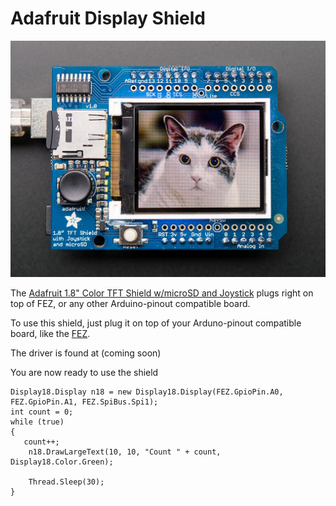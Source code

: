# Adafruit Display Shield
![Adafruit 1.8" Color TFT Shield w/microSD and Joystick](images/adafruit-tft-joystick-shield.jpg) 

The [Adafruit 1.8" Color TFT Shield w/microSD and Joystick](https://www.adafruit.com/product/802) plugs right on top of FEZ, or any other Arduino-pinout compatible board.

To use this shield, just plug it on top of your Arduno-pinout compatible board, like the [FEZ](../../hardware/products/fez.html).

The driver is found at (coming soon)


You are now ready to use the shield

```
Display18.Display n18 = new Display18.Display(FEZ.GpioPin.A0, FEZ.GpioPin.A1, FEZ.SpiBus.Spi1);
int count = 0;
while (true)
{
   count++;
    n18.DrawLargeText(10, 10, "Count " + count, Display18.Color.Green);

    Thread.Sleep(30);
}
```
